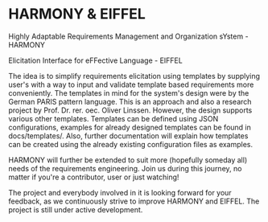 # HARMONY & EIFFEL
Highly Adaptable Requirements Management and Organization sYstem - HARMONY

Elicitation Interface for eFFective Language - EIFFEL

The idea is to simplify requirements elicitation using templates by supplying user's with a way to input and validate template based requirements more conveniently. The templates in mind for the system's design were by the German PARIS pattern language. This is an approach and also a research project by Prof. Dr. rer. oec. Oliver Linssen.
However, the design supports various other templates. Templates can be defined using JSON configurations, examples for already designed templates can be found in docs/templates/. Also, further documentation will explain how templates can be created using the already existing configuration files as examples.

HARMONY will further be extended to suit more (hopefully someday all) needs of the requirements engineering.
Join us during this journey, no matter if you're a contributor, user or just watching!

The project and everybody involved in it is looking forward for your feedback, as we continuously strive to improve HARMONY and EIFFEL. The project is still under active development.
